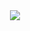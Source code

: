<div align = "center">
    <a href = "https://hub.docker.com/repository/docker/zerohertzkr/airflow-jmy/general">
        <img src="https://img.shields.io/docker/v/zerohertzkr/airflow-jmy?style=for-the-badge&logo=Docker&label=zerohertzkr/airflow-jmy&labelColor=800a0a"/>
    </a>
</div>
